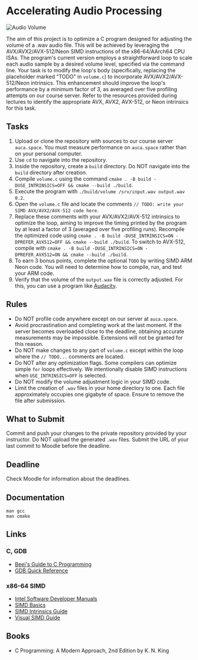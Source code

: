 Accelerating Audio Processing
=============================

![Audio Volume](https://i.imgur.com/ogS6xXO.png)

The aim of this project is to optimize a C program designed for adjusting the volume of a .wav audio file. This will be achieved by leveraging the AVX/AVX2/AVX-512/Neon SIMD instructions of the x86-64/AArch64 CPU ISAs. The program's current version employs a straightforward loop to scale each audio sample by a desired volume level, specified via the command line. Your task is to modify the loop's body (specifically, replacing the placeholder marked "TODO" in `volume.c`) to incorporate AVX/AVX2/AVX-512/Neon intrinsics. This enhancement should improve the loop's performance by a minimum factor of 3, as averaged over five profiling attempts on our course server. Refer to the resources provided during lectures to identify the appropriate AVX, AVX2, AVX-512, or Neon intrinsics for this task.

## Tasks

1. Upload or clone the repository with sources to our course server `auca.space`. You must measure performance on `auca.space` rather than on your personal computer.
2. Use `cd` to navigate into the repository.
3. Inside the repository, create a `build` directory. Do NOT navigate into the `build` directory after creation.
4. Compile `volume.c` using the command `cmake . -B build -DUSE_INTRINSICS=OFF && cmake --build ./build`.
5. Execute the program with `./build/volume /srv/input.wav output.wav 0.2`.
6. Open the `volume.c` file and locate the comments `// TODO: write your SIMD AVX/AVX2/AVX-512 code here`.
7. Replace these comments with your AVX/AVX2/AVX-512 intrinsics to optimize the loop, aiming to improve the timing printed by the program by at least a factor of 3 (averaged over five profiling runs). Recompile the optimized code using `cmake . -B build -DUSE_INTRINSICS=ON -DPREFER_AVX512=OFF && cmake --build ./build`. To switch to AVX-512, compile with `cmake . -B build -DUSE_INTRINSICS=ON -DPREFER_AVX512=ON && cmake --build ./build`.
8. To earn 3 bonus points, complete the optional `TODO` by writing SIMD ARM Neon code. You will need to determine how to compile, run, and test your ARM code.
9. Verify that the volume of the `output.wav` file is correctly adjusted. For this, you can use a program like [Audacity](https://www.audacityteam.org).

## Rules

* Do NOT profile code anywhere except on our server at `auca.space`.
* Avoid procrastination and completing work at the last moment. If the server becomes overloaded close to the deadline, obtaining accurate measurements may be impossible. Extensions will not be granted for this reason.
* Do NOT make changes to any part of `volume.c` except within the loop where the `// TODO...` comments are located.
* Do NOT alter any optimization flags. Some compilers can optimize simple `for` loops effectively. We intentionally disable SIMD instructions when `USE_INTRINSICS=OFF` is selected.
* Do NOT modify the volume adjustment logic in your SIMD code.
* Limit the creation of `.wav` files in your home directory to one. Each file approximately occupies one gigabyte of space. Ensure to remove the file after submission.

## What to Submit

Commit and push your changes to the private repository provided by your instructor. Do NOT upload the generated `.wav` files. Submit the URL of your last commit to Moodle before the deadline.

## Deadline

Check Moodle for information about the deadlines.

## Documentation

    man gcc
    man cmake

## Links

### C, GDB

* [Beej's Guide to C Programming](https://beej.us/guide/bgc)
* [GDB Quick Reference](http://users.ece.utexas.edu/~adnan/gdb-refcard.pdf)

### x86-64 SIMD

* [Intel Software Developer Manuals](https://www.intel.com/content/www/us/en/developer/articles/technical/intel-sdm.html)
* [SIMD Basics](https://www.codeproject.com/Articles/874396/Crunching-Numbers-with-AVX-and-AVX)
* [SIMD Intrinsics Guide](https://software.intel.com/sites/landingpage/IntrinsicsGuide)
* [Visual SIMD Guide](https://www.officedaytime.com/simd512e/)

## Books

* C Programming: A Modern Approach, 2nd Edition by K. N. King
